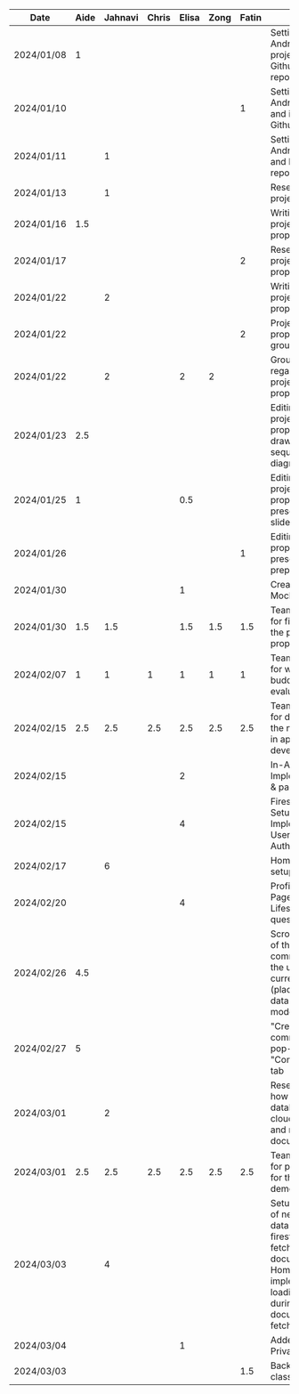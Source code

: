 | Date       |  Aide | Jahnavi  |  Chris  |  Elisa | Zong | Fatin | Task                                                            |
|------------|-------|----------|---------|--------|------|-------|-----------------------------------------------------------------|
| 2024/01/08 |   1   |          |         |        |      |       | Setting up the Android Studio project and the Github repository |
| 2024/01/10 |       |          |         |        |      |   1   | Setting up Android Studio and importing Github repo             |
| 2024/01/11 |       |     1    |         |        |      |       | Setting up Android Studio and local git repo                    |
| 2024/01/13 |       |     1    |         |        |      |       | Research on project ideas                                       |
| 2024/01/16 |  1.5  |          |         |        |      |       | Writing the project proposal                                    |
| 2024/01/17 |       |          |         |        |      |   2   | Research and project proposal                                   |
| 2024/01/22 |       |     2    |         |        |      |       | Writing the project proposal                                    |
| 2024/01/22 |       |          |         |        |      |   2   | Project proposal and group meeting                              |
| 2024/01/22 |       |     2    |         |    2   |  2   |       | Group meeting regarding project proposal                        |
| 2024/01/23 |  2.5  |          |         |        |      |       | Editing the project proposal and drawing sequence diagrams      |
| 2024/01/25 |   1   |          |         |  0.5   |      |       | Editing the project proposal presentation slides                |
| 2024/01/26 |       |          |         |        |      |   1   | Editing project proposal and presentation prep                  |
| 2024/01/30 |       |          |         |     1  |      |       | Create Project Mockup                                           |
| 2024/01/30 |  1.5  |    1.5   |         |   1.5  | 1.5  |  1.5  | Team meeting for finalizing the project proposal                |
| 2024/02/07 |  1    |    1     |     1   |   1    | 1    |  1    | Team meeting for writing the buddy evaluation                   |
| 2024/02/15 |  2.5  |    2.5   |    2.5  |   2.5  | 2.5  |  2.5  | Team meeting for discussing the next steps in app development   |
| 2024/02/15 |       |          |         |    2   |      |       | In-App Routing Implementation & pages setup                     |
| 2024/02/15 |       |          |         |    4   |      |       | Firestore Setup; Implemented User Authentication                |
| 2024/02/17 |       |    6     |         |        |      |       | HomePage UI setup                                               |
| 2024/02/20 |       |          |         |    4   |      |       | Profile Setup Page & Lifestyle questions page                   |
| 2024/02/26 |  4.5  |          |         |        |      |       | Scrollable list of the communities the user is currently in (placeholder data + data model) |
| 2024/02/27 |   5   |          |         |        |      |       | "Create new community" pop-up for the "Community" tab |
| 2024/03/01 |       |    2     |         |        |      |       | Research on how to create database in cloud firestore and retrieve documents|
| 2024/03/01 |  2.5  |   2.5    |  2.5    |  2.5   |  2.5 | 2.5   | Team meeting for preparing for the app demo |
| 2024/03/03 |       |    4     |         |        |      |       | Setup creation of new user's data in firestore, fetching user's document in HomeScreen, implemented loading screen during document fetching |
| 2024/03/04 |       |          |         |    1   |      |       | Added In-App Privacy Policy                                     |
| 2024/03/03 |       |          |         |        |      |  1.5  | Backend: User class                                             |
